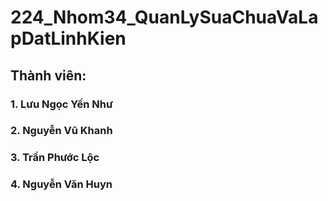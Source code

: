 # 224_Nhom34_QuanLySuaChuaVaLapDatLinhKien
## Thành viên:
### 1. Lưu Ngọc Yến Như
### 2. Nguyễn Vũ Khanh
### 3. Trần Phước Lộc
### 4. Nguyễn Văn Huyn